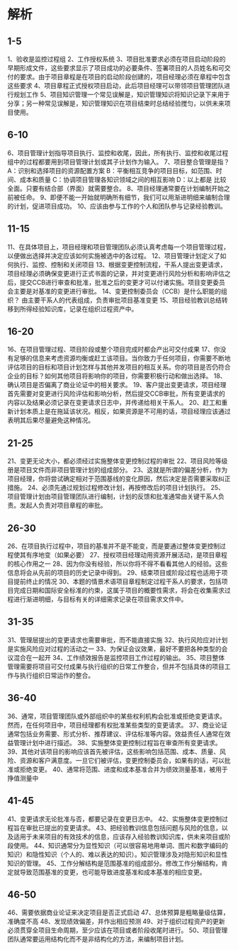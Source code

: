 # 解析

## 1-5

1、验收是监控过程组
2、工作授权系统
3、项目批准要求必须在项目启动阶段的早期形成文件，这些要求显示了项目成功的必要条件、签署项目的人员姓名和可交付的要求。由于项目章程是在项目的启动阶段创建的，项目经理必须在章程中包含这些要求
4、项目章程正式授权项目启动，此后项目经理可以带领项目管理团队进行规划工作
5、项目知识管理一个常见误解是，知识管理知识将知识记录下来用于分享；另一种常见误解是，知识管理知识在项目结束时总结经验搅匀，以供未来项目使用。

## 6-10

6、项目管理计划指导项目执行、监控和收尾，因此，所有执行、监控和收尾过程组中的过程都要用到项目管理计划或其子计划作为输入。
7、项目整合管理是指？
A：识别和选择项目的资源配置方案
B：平衡相互竞争的项目目标，如范围、时间、成本和质量
C：协调项目管理各知识领域之间的相互影响
D：以上都是
比较全面。只要有结合部（界面）就需要整合。
8、项目经理通常要在计划编制开始之前被任命。
9、即便不能一开始就明确所有细节，我们可以用渐进明细来编制合理的计划，促进项目成功。
10、应该由参与工作的个人和团队参与记录经验教训。

## 11-15

11、在具体项目上，项目经理和项目管理团队必须认真考虑每一个项目管理过程，以便做出选择并决定应该如何实施被选中的各过程。
12、项目管理计划定义了如何执行、监控、控制和关闭项目
13、根据变更控制流程，干系人提出变更请求，项目经理必须确保变更进行正式书面的记录，并对变更进行风险分析和影响评估之后，提交CCB进行审查和批准，批准之后的变更才可以付诸实施。项目变更委员会主要是对基准的变更进行审批。
14、变更控制委员会（CCB）是什么职能的组织？
由主要干系人的代表组成，负责审批项目基准变更
15、项目经验教训总结转移到所得经验知识库，记录在组织过程资产中。

## 16-20

16、在项目管理过程、项目阶段或整个项目完成时都会产出可交付成果
17、你没有足够的信息来考虑资源均衡或赶工该项目。当你致力于任何项目，你需要不断地评估项目的目标和项目计划怎样与其他并发项目的相互关系。你的项目是否仍符合企业的目标？如何其他项目将影响你的项目，你需要积极行动和做出选择。
18、确认项目是否偏离了商业论证中的相关要求。
19、客户提出变更请求，项目经理首先需要对变更进行风险评估和影响分析，然后提交CCB审批，所有变更请求的内容以及结果必须记录在变更请求日志中，并传递给相关干系人。
20、赶工和重新计划本质上是在拖延该状况。相反，如果资源是不可用的话，项目经理应该通过表明其后果尽量避免这种情况。

## 21-25

21、变更无论大小，都必须经过实施整体变更控制过程的审批
22、项目风险等级册是项目文件而非项目管理计划的组成部分。
23、这就是所谓的偏差分析，作为项目经理，你将尝试确定相对于范围基线的变化原因，然后决定是否需要采取纠正措施。
24、必须先通过规划过程修改计划，再按修改后的项目计划执行。
25、项目管理计划由项目管理团队进行编制，计划的反馈和批准通常由关键干系人负责。发起人负责对项目章程的审批。

## 26-30

26、在项目执行过程中，项目的基准并不是不能变，而是要通过整体变更控制过程使其有序地变（如果必要）
27、授权项目经理动用资源开展活动，是项目章程的核心作用之一
28、因为你没有经验，所以你将不得不看看其他人的经验。这些信息将会从先前的项目的历史记录中得到。
29、结束项目或阶段过程也适用于项目提前终止的情况
30、本题的情景术语项目章程制定过程干系人的要求，包括项目完成日期和国际安全标准的约束，这属于项目的概要性需求，将会在收集需求过程进行渐进明细，与目标有关的详细需求记录在项目需求文件中。

## 31-35

31、管理层提出的变更请求也需要审批，而不能直接实施
32、执行风险应对计划是实施风险应对过程的活动之一
33、为保证会议效果，最好不要把各种类型的会议混合在一起开
34、工作绩效报告是监控项目工作过程的输出。
35、项目整体管理需要将项目可交付成果与执行组织的日常工作整合，但并不包括具体的项目工作与执行组织日常运作的整合。

## 36-40

36、通常，项目管理团队或外部组织中的某些权利机构会批准或拒绝变更请求。然而，在任何项目中，项目经理都有权批准某些类型的变更请求。
37、商业论证通常包括业务需要、形式分析、推荐建议、评估标准等内容。效益责任人通常在效益管理计划中进行描述。
38、实施整体变更控制过程旨在审查所有变更请求。
39、其他对该项目的影响应该首先被评估，这些影响包括范围、成本、质量、风险、资源和客户满意度。一旦它们被评估，变更控制委员会，如果有的话，可以批准或拒绝变更。
40、通常将范围、进度和成本基准合并为绩效测量基准，被用于挣值测量中

## 41-45

41、变更请求无论批准与否，都要记录在变更日志中。
42、实施整体变更控制过程旨在审批已提出的变更请求。
43、把经验教训信息包括问题与风险的信息，以及适用于未来项目的有效技术的信息，应该存入经验教训知识库，供未来项目或阶段使用。
44、知识通常分为显性知识（可以很容易地用单词、图片和数字编码的知识）和隐性知识（个人的、难以表达的知识）。知识管理涉及对隐形知识和显性知识的管理。
45、工作分解结构是范围基准的组成部分。修改工作分解结构，肯定就导致范围基准的变更，也可能导致进度基准和成本基准的相应变更。

## 46-50

46、需要依据商业论证来决定项目是否正式启动
47、总体预算是粗略量级估算，准确度不高
48、发现绩效偏差，并作出相应预测
49、对于组织过程资产的更新必须贯穿全项目生命周期，至少应该在项目或者阶段收尾时进行。
50、项目管理团队通常要运用结构化而不是非结构化的方法，来编制项目计划。
